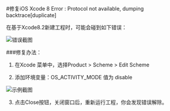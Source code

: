 #修复iOS Xcode 8 Error : Protocol not available, dumping backtrace[duplicate]

在基于Xcode8.2新建工程时，可能会碰到如下错误：

![错误截图](https://raw.githubusercontent.com/serverteamCN/TechnicalArticles/master/pictures/修复iOS_Xcode_8_Error_02.png)



###修复办法：

1. 在Xcode 菜单中，选择Product > Scheme > Edit Scheme

2. 添加环境变量：OS_ACTIVITY_MODE 值为 disable

![示例截图](https://raw.githubusercontent.com/serverteamCN/TechnicalArticles/master/pictures/修复iOS_Xcode_8Error_01.png)  


3. 点击Close按钮，关闭窗口后，重新运行工程，你会发现错误解除。




